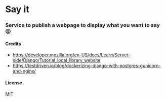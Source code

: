 # Say it

### Service to publish a webpage to display what you want to say 😜 

#### Credits
 - https://developer.mozilla.org/en-US/docs/Learn/Server-side/Django/Tutorial_local_library_website
 - https://testdriven.io/blog/dockerizing-django-with-postgres-gunicorn-and-nginx/

#### License
  MIT
